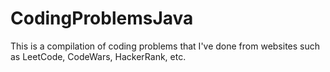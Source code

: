 # CodingProblemsJava

This is a compilation of coding problems that I've done from websites such as LeetCode, CodeWars, HackerRank, etc.

